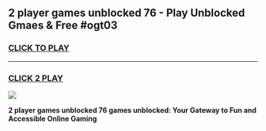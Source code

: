 
## 2 player games unblocked 76 - Play Unblocked Gmaes & Free #ogt03
<h3>
<a href="https://premium.freeplayer.one?title=2_player_games_unblocked_76&ref=01M">CLICK TO PLAY</a></h3>
<hr>

<h3>
<a href="https://premium.freeplayer.one?title=2_player_games_unblocked_76&ref=01M">CLICK 2 PLAY</a>
  
</h3>

<a href="https://premium.freeplayer.one?title=2_player_games_unblocked_76&ref=01M"><img src="https://clearcache.store/games.png"></a>


**2 player games unblocked 76 games unblocked: Your Gateway to Fun and Accessible Online Gaming**
